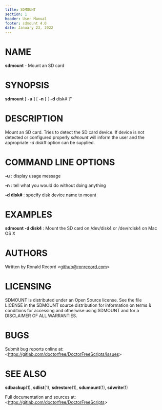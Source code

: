 ```yaml
---
title: SDMOUNT
section: 1
header: User Manual
footer: sdmount 4.0
date: January 23, 2022
---
```

# NAME
**sdmount** - Mount an SD card

# SYNOPSIS
**sdmount** [ **-u** ] [ **-n** ] [ **-d** disk# ]"

# DESCRIPTION
Mount an SD card. Tries to detect the SD card device. If device is not detected
or configured properly *sdmount* will inform the user and the appropriate *-d disk#*
option can be supplied. 

# COMMAND LINE OPTIONS
**-u**
: display usage message

**-n**
: tell what you would do without doing anything

**-d disk#**
: specify disk device name to mount

# EXAMPLES
**sdmount -d disk4**
: Mount the SD card on /dev/disk4 or /dev/rdisk4 on Mac OS X

# AUTHORS
Written by Ronald Record &lt;github@ronrecord.com&gt;

# LICENSING
SDMOUNT is distributed under an Open Source license.
See the file LICENSE in the SDMOUNT source distribution
for information on terms &amp; conditions for accessing and
otherwise using SDMOUNT and for a DISCLAIMER OF ALL WARRANTIES.

# BUGS
Submit bug reports online at: &lt;https://gitlab.com/doctorfree/DoctorFreeScripts/issues&gt;

# SEE ALSO
**sdbackup**(1), **sdlist**(1), **sdrestore**(1), **sdumount**(1), **sdwrite**(1)

Full documentation and sources at: &lt;https://gitlab.com/doctorfree/DoctorFreeScripts&gt;

